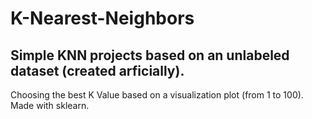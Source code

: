 # K-Nearest-Neighbors
Simple KNN projects based on an unlabeled dataset (created arficially).
---------------------------------------------------------------------------
Choosing the best K Value based on a visualization plot (from 1 to 100). Made with sklearn.
